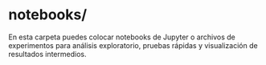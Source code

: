 # notebooks/

En esta carpeta puedes colocar notebooks de Jupyter o archivos de experimentos para análisis exploratorio, pruebas rápidas y visualización de resultados intermedios. 
